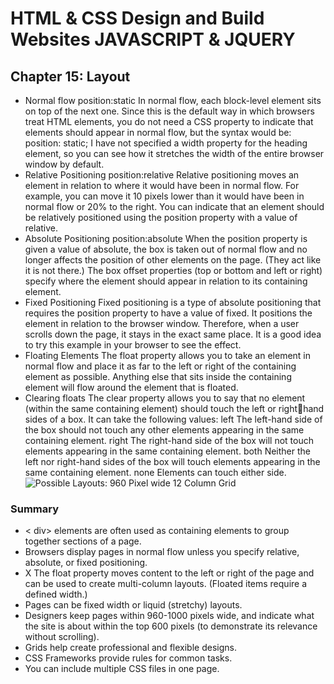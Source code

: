 # HTML & CSS Design and Build Websites JAVASCRIPT & JQUERY
## Chapter 15: Layout
* Normal flow 
position:static In normal flow, each block-level 
element sits on top of the next 
one. Since this is the default 
way in which browsers treat 
HTML elements, you do not 
need a CSS property to indicate 
that elements should appear 
in normal flow, but the syntax 
would be:
position: static; 
I have not specified a width
property for the heading 
element, so you can see how it 
stretches the width of the entire 
browser window by default.
* Relative Positioning 
position:relative  Relative positioning moves an 
element in relation to where it 
would have been in normal flow.
For example, you can move it 10 
pixels lower than it would have 
been in normal flow or 20% to 
the right.
You can indicate that an element 
should be relatively positioned 
using the position property 
with a value of relative.
* Absolute Positioning 
position:absolute When the position property 
is given a value of absolute, 
the box is taken out of normal 
flow and no longer affects the 
position of other elements on 
the page. (They act like it is not 
there.) 
The box offset properties (top
or bottom and left or right) 
specify where the element 
should appear in relation to its 
containing element.
* Fixed Positioning 
Fixed positioning is a type 
of absolute positioning that 
requires the position property 
to have a value of fixed.
It positions the element in 
relation to the browser window. 
Therefore, when a user scrolls 
down the page, it stays in the 
exact same place. It is a good 
idea to try this example in your 
browser to see the effect.
* Floating Elements 
The float property allows you 
to take an element in normal 
flow and place it as far to the 
left or right of the containing 
element as possible.
Anything else that sits inside 
the containing element will 
flow around the element that is 
floated.
* Clearing floats 
The clear property allows you 
to say that no element (within 
the same containing element) 
should touch the left or righthand sides of a box. It can take 
the following values:
left
The left-hand side of the box 
should not touch any other 
elements appearing in the same 
containing element.
right
The right-hand side of the 
box will not touch elements 
appearing in the same containing 
element.
both
Neither the left nor right-hand 
sides of the box will touch 
elements appearing in the same 
containing element.
none
Elements can touch either side.
![Possible Layouts:
960 Pixel wide
12 Column Grid](https://www.sitepoint.com/wp-content/uploads/2013/05/960-12-col-grid.jpg)
### Summary
* < div> elements are often used as containing elements 
to group together sections of a page.
* Browsers display pages in normal flow unless you 
specify relative, absolute, or fixed positioning.
* X The float property moves content to the left or right 
of the page and can be used to create multi-column 
layouts. (Floated items require a defined width.)
* Pages can be fixed width or liquid (stretchy) layouts.
* Designers keep pages within 960-1000 pixels wide, 
and indicate what the site is about within the top 600 
pixels (to demonstrate its relevance without scrolling).
* Grids help create professional and flexible designs.
* CSS Frameworks provide rules for common tasks.
* You can include multiple CSS files in one page.
